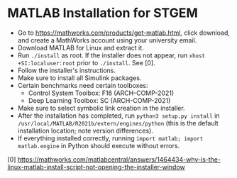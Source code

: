 # MATLAB Installation for STGEM

* Go to <https://mathworks.com/products/get-matlab.html>, click download, and create a MathWorks account using your university email.
* Download MATLAB for Linux and extract it.
* Run `./install` as root. If the installer does not appear, run `xhost +SI:localuser:root` prior to `./install`. See [0].
* Follow the installer's instructions.
* Make sure to install all Simulink packages.
* Certain benchmarks need certain toolboxes:
    * Control System Toolbox: F16 (ARCH-COMP-2021)
    * Deep Learning Toolbox: SC (ARCH-COMP-2021)
* Make sure to select symbolic link creation in the installer.
* After the installation has completed, run `python3 setup.py install` in `/usr/local/MATLAB/R2021b/extern/engines/python` (this is the default installation location; note version differences).
* If everything installed correctly, running `import matlab; import matlab.engine` in Python should execute without errors.

[0] <https://mathworks.com/matlabcentral/answers/1464434-why-is-the-linux-matlab-install-script-not-opening-the-installer-window>
      
